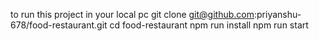 to run this project in your local pc
git clone git@github.com:priyanshu-678/food-restaurant.git
cd food-restaurant
npm run install
npm run start
